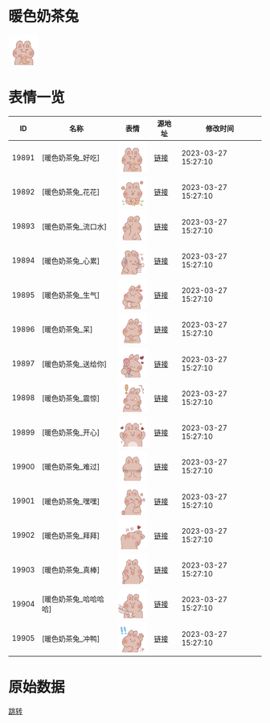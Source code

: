 # 暖色奶茶兔

<img src="./cover.png" height="60" alt="cover" />

# 表情一览

|ID|名称|表情|源地址|修改时间|
|----|----|----|----|----|
|19891|[暖色奶茶兔_好吃]|<img src="./pic/019891_%5B暖色奶茶兔_好吃%5D.png" height="60" alt="好吃"/>|[链接](https://i0.hdslb.com/bfs/garb/40939b2ffd656d8cdc45dd98e773af54a36bf6f0.png)|2023-03-27 15:27:10|
|19892|[暖色奶茶兔_花花]|<img src="./pic/019892_%5B暖色奶茶兔_花花%5D.png" height="60" alt="花花"/>|[链接](https://i0.hdslb.com/bfs/garb/a75959f1193e7a4c534a48437c8b9ddd18bda4f0.png)|2023-03-27 15:27:10|
|19893|[暖色奶茶兔_流口水]|<img src="./pic/019893_%5B暖色奶茶兔_流口水%5D.png" height="60" alt="流口水"/>|[链接](https://i0.hdslb.com/bfs/garb/41e833aab1029033ae65fbd9ef007db0528a3fa0.png)|2023-03-27 15:27:10|
|19894|[暖色奶茶兔_心累]|<img src="./pic/019894_%5B暖色奶茶兔_心累%5D.png" height="60" alt="心累"/>|[链接](https://i0.hdslb.com/bfs/garb/b500c33ec21416ccff51c9d8a20ae8c83ed1be7e.png)|2023-03-27 15:27:10|
|19895|[暖色奶茶兔_生气]|<img src="./pic/019895_%5B暖色奶茶兔_生气%5D.png" height="60" alt="生气"/>|[链接](https://i0.hdslb.com/bfs/garb/a9a6a9a2b4d4af168b7c27053f63539aee6a5e22.png)|2023-03-27 15:27:10|
|19896|[暖色奶茶兔_呆]|<img src="./pic/019896_%5B暖色奶茶兔_呆%5D.png" height="60" alt="呆"/>|[链接](https://i0.hdslb.com/bfs/garb/bb53257d1ed782b560dfc9e96f8ff0d64479619f.png)|2023-03-27 15:27:10|
|19897|[暖色奶茶兔_送给你]|<img src="./pic/019897_%5B暖色奶茶兔_送给你%5D.png" height="60" alt="送给你"/>|[链接](https://i0.hdslb.com/bfs/garb/4670ffb7c8aef9fa97fa090f64466982ca75f154.png)|2023-03-27 15:27:10|
|19898|[暖色奶茶兔_震惊]|<img src="./pic/019898_%5B暖色奶茶兔_震惊%5D.png" height="60" alt="震惊"/>|[链接](https://i0.hdslb.com/bfs/garb/adba0b56ef177a13bc0605f61ead4790324fc7d7.png)|2023-03-27 15:27:10|
|19899|[暖色奶茶兔_开心]|<img src="./pic/019899_%5B暖色奶茶兔_开心%5D.png" height="60" alt="开心"/>|[链接](https://i0.hdslb.com/bfs/garb/4b35c87c99d04877b22b1e21d333a3565f5a07f8.png)|2023-03-27 15:27:10|
|19900|[暖色奶茶兔_难过]|<img src="./pic/019900_%5B暖色奶茶兔_难过%5D.png" height="60" alt="难过"/>|[链接](https://i0.hdslb.com/bfs/garb/1dde8d0b2a113c06df0fe6421b04445c8d572453.png)|2023-03-27 15:27:10|
|19901|[暖色奶茶兔_嘿嘿]|<img src="./pic/019901_%5B暖色奶茶兔_嘿嘿%5D.png" height="60" alt="嘿嘿"/>|[链接](https://i0.hdslb.com/bfs/garb/9d11dca98654098c730d4825c8b3ebdb08f84c51.png)|2023-03-27 15:27:10|
|19902|[暖色奶茶兔_拜拜]|<img src="./pic/019902_%5B暖色奶茶兔_拜拜%5D.png" height="60" alt="拜拜"/>|[链接](https://i0.hdslb.com/bfs/garb/59a2d96110b09c25f76fbd2cd6e165b18417048f.png)|2023-03-27 15:27:10|
|19903|[暖色奶茶兔_真棒]|<img src="./pic/019903_%5B暖色奶茶兔_真棒%5D.png" height="60" alt="真棒"/>|[链接](https://i0.hdslb.com/bfs/garb/37c45d3abb929fb049828314619e891f04ea9a5f.png)|2023-03-27 15:27:10|
|19904|[暖色奶茶兔_哈哈哈哈]|<img src="./pic/019904_%5B暖色奶茶兔_哈哈哈哈%5D.png" height="60" alt="哈哈哈哈"/>|[链接](https://i0.hdslb.com/bfs/garb/523074be84203f67483892dfd65f3d405643f6b6.png)|2023-03-27 15:27:10|
|19905|[暖色奶茶兔_冲鸭]|<img src="./pic/019905_%5B暖色奶茶兔_冲鸭%5D.png" height="60" alt="冲鸭"/>|[链接](https://i0.hdslb.com/bfs/garb/fd99109d13f3029639231a0990db9b11be4fb92b.png)|2023-03-27 15:27:10|

# 原始数据

[跳转](./raw.json)

